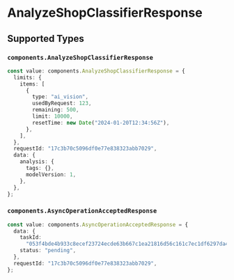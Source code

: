 # AnalyzeShopClassifierResponse


## Supported Types

### `components.AnalyzeShopClassifierResponse`

```typescript
const value: components.AnalyzeShopClassifierResponse = {
  limits: {
    items: [
      {
        type: "ai_vision",
        usedByRequest: 123,
        remaining: 500,
        limit: 10000,
        resetTime: new Date("2024-01-20T12:34:56Z"),
      },
    ],
  },
  requestId: "17c3b70c5096df0e77e838323abb7029",
  data: {
    analysis: {
      tags: {},
      modelVersion: 1,
    },
  },
};
```

### `components.AsyncOperationAcceptedResponse`

```typescript
const value: components.AsyncOperationAcceptedResponse = {
  data: {
    taskId:
      "053f4bde4b933c8ecef23724ecde63b667c1ea21816d56c161c7ec1df6297da4b43109625650e9edf0f42152cc4cc32c8ad57824ac75ba8e05020f827c415559ac1248076a2d72c0a73af0479cca77eb",
    status: "pending",
  },
  requestId: "17c3b70c5096df0e77e838323abb7029",
};
```

